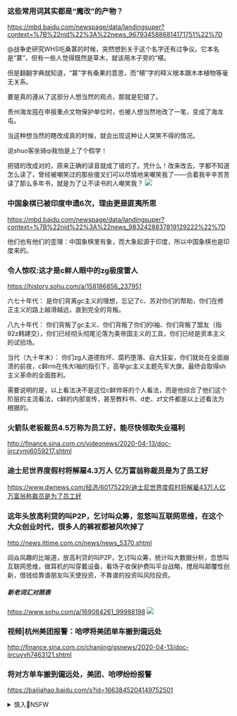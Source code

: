 ### 这些常用词其实都是“魔改”的产物？
https://mbd.baidu.com/newspage/data/landingsuper?context=%7B%22nid%22%3A%22news_9679345886814171751%22%7D

@战争史研究WHS吃桑葚的时候，突然想到关于这个名字还有过争议。它本名是“葚”，但有一些人觉得既然是草木，就该用木子旁的“椹。

但是翻翻字典就知道，“葚”字有桑果的意思，而“椹”字的释义根本跟木本植物等毫无关系。

要是真的遵从了这部分人想当然的观点，那就是犯错了。

贵州海龙囤在申报重点文物保护单位时，也被人想当然地改了一笔，变成了海龙屯。

当这种想当然的瞎改成真的时候，就会出现这种让人哭笑不得的情况。

说shuo客坐骑qi我怕是上了个假学！

把错的改成对的，原来正确的读音就成了错的了。凭什么！改来改去，字都不知道怎么读了，曾经被嘲笑过的那些傻叉们可以尽情地来嘲笑我了——合着我辛辛苦苦读了那么多年书，就是为了让不读书的人嘲笑我？
![](https://pics7.baidu.com/feed/ca1349540923dd546764fec052d731d89d824863.jpeg?token=162e390599373bb86415815fcc976dfd)

### 中国象棋已被印度申遗6次，理由更是匪夷所思
https://mbd.baidu.com/newspage/data/landingsuper?context=%7B%22nid%22%3A%22news_9832428837819129222%22%7D

他们也有他们的歪理：中国象棋里有象，而大象起源于印度，所以中国象棋也是印度来的。

### 令人惊叹:这才是c鲜人眼中的zg极度雷人
https://history.sohu.com/a/158186856_237951

六七十年代：
是你们背离gc主义的理想，忘记了c、苏对你们的帮助，你们在修正主义的路上越滑越远，直到完全的背叛。

八九十年代：
你们背叛了gc主义、你们背叛了你们的l袖、你们背叛了盟友（指92z韩建交），你们已经彻头彻尾沦落为美帝国主义的工具，你们已经是资本主义的试验场。

当代（九十年末）：
你们zg人道德败坏、腐朽堕落、自大狂妄，你们就处在全面崩溃的前夜，c鲜rm在伟大l袖的指引下，高举gc主义主题先军大旗，最终会取得sh主义革命的全面胜利。

需要说明的是，以上看法决不是这位c鲜帅哥的个人看法，而是他综合了他们这个阶层的主流看法，c鲜的内部宣传，甚至教科书、d史、zf文件都是以上述看法为根据的。

### 火箭队老板裁员4.5万称为员工好，能尽快领取失业福利
http://finance.sina.com.cn/videonews/2020-04-13/doc-iirczymi6059217.shtml

### 迪士尼世界度假村将解雇4.3万人 亿万富翁称裁员是为了员工好
https://www.dwnews.com/经济/60175229/迪士尼世界度假村将解雇43万人亿万富翁称裁员是为了员工好

### 这年头放高利贷的叫P2P，乞讨叫众筹，忽悠叫互联网思维，在这个大众创业时代，很多人的裤衩都被风吹掉了
http://news.ittime.com.cn/news/news_5370.shtml

阎焱风趣的比喻道，放高利贷的叫P2P，乞讨叫众筹，统计叫大数据分析，忽悠叫互联网思维，做耳机的叫穿戴设备，看场子收保护费叫平台战略，搅局叫颠覆性创新，借钱给靠谱朋友叫天使投资，不靠谱的投资叫风险投资。

##### 新老词汇对照表
https://www.sohu.com/a/169084261_99988198
![](https://img.mp.sohu.com/upload/20170902/e57dd51983054b4da6035e8e64d9ec83)

### 视频|杭州美团报警：哈啰将美团单车搬到偏远处
http://finance.sina.com.cn/chanjing/gsnews/2020-04-13/doc-iircuyvh7463121.shtml

### 将对方单车搬到偏远处，美团、哈啰纷纷报警
https://baijiahao.baidu.com/s?id=1663845204149752501

<details><summary>慎入🔞NSFW</summary>

Not Safe For Work
![](https://upload.wikimedia.org/wikipedia/commons/thumb/d/d3/Biohazard_Symbol_Specification.png/210px-Biohazard_Symbol_Specification.png)

<details><summary><b>风险自理Use At Your Own Risk🈲</summary>

### zg管控病毒sy论文的发表 鲍t：gcd怕z相
https://www.rfa.org/mandarin/yataibaodao/huanjing/hx1-04132020092148.html

复旦大学员工也向本台证实“病毒sy论文须经zy审批才能投稿。鲍t相信病毒syz相与gcd利益和命运攸关。

### 再提xjp写条子力挺 zg战狼外交发言 港媒撰指不利bj国际形象
http://www.rfi.fr/cn/zg/20200413-再提xjp写条子力挺-zg战狼外交发言-港媒撰指不利bj国际形象

有两名zg外j官证实，xjp去年曾亲笔下条子，要求外交官面对z美关系恶化等g际挑战，必须立场强硬展现“斗争精神”（fighting spirit）。因此，zg外j部当前“鹰派”当道。

此事引发美gg和d籍联邦通讯委员会（FCC）委员卡尔（Brendan Carr）连发9篇推文，点名希望到zg与8位异议人士聊天，享受zgz由”。

### xjp力挺或反作力 要谭德s下台联署速增过90万
http://www.rfi.fr/cn/生态/20200413-xjp力挺或反作力-要谭德s下台联署速增

### 德语媒体：bj正渗透国际社会
https://www.dw.com/zh/德语媒体北京正渗透国际社会/a-53108329

zg对国际机构的影响力日益增强。接下来bj还希望在人q事务上有话语权。"

"让该zq未来参与决定未来联合国难民署专员应该对世界上哪些地点和情况加强关注，却丝毫无视其对人q的践踏。国际社会显然愿意接受这样的任命。要不是整件事令人失望难过，如此滑稽的事情实在令人忍不住捧腹大笑。

如果zg是个z由的g度，14y人口都能参与z治决策过程，这个g家将能为世界带来很多的好处。但bj的d裁者并不关心在这些机构zg际标准的制定和促进世界繁荣的机制。它只在乎g产d的经济利益，进而巩固在本g的q力。"

"没有人会真心相信，在人q事务方面，zg将开始致力令世界变得更美好。bj反而会继续用它的方式操控人q这个概念。
</details>
</details>
